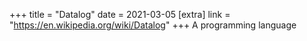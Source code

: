 +++
title = "Datalog"
date = 2021-03-05
[extra]
link = "https://en.wikipedia.org/wiki/Datalog"
+++
A programming language

